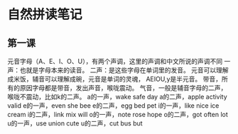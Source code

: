 # 自然拼读笔记
## 第一课
元音字母（A、E、I、O、U），有两个声调，这里的声调和中文所说的声调不同
一声：也就是字母本来的读音。
二声：是这些字母在单词里的发音。
元音可以理解成米饭，辅音可以理解成碗，元音是单词的灵魂， AEIOU,y是半元音。
带音，所有的原因字母都是带音，发出声音，喉咙震动。
气音，一般是辅音字母的二声，喉咙不震动，比如k的二声。
a的一声，wake  safe  day
a的二声，apple  activity  valid
e的一声，even  she  bee
e的二声，egg  bed  pet
i的一声，like  nice  ice cream
i的二声，link  mix  will
o的一声，note  rose  hope
o的二声，got  often  lot
u的一声，use  union  cute
u的二声，cut  bus  but

